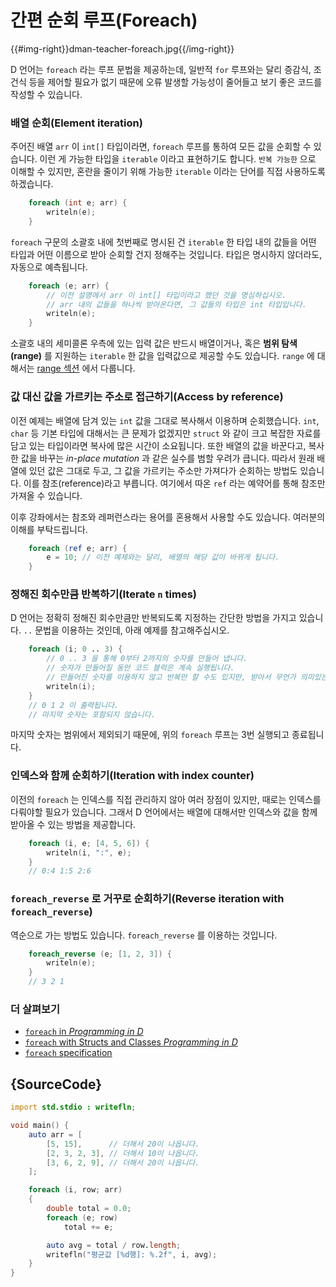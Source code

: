 # 간편 순회 루프(Foreach)

{{#img-right}}dman-teacher-foreach.jpg{{/img-right}}

D 언어는 `foreach` 라는 루프 문법을 제공하는데, 일반적 `for` 루프와는 달리 증감식, 조건식 등을 제어할 필요가 없기 때문에 오류 발생할 가능성이 줄어들고 보기 좋은 코드를 작성할 수 있습니다.

### 배열 순회(Element iteration)

주어진 배열 `arr` 이 `int[]` 타입이라면, `foreach` 루프를 통하여 모든 값을 순회할 수 있습니다. 이런 게 가능한 타입을 `iterable` 이라고 표현하기도 합니다. `반복 가능한` 으로 이해할 수 있지만, 혼란을 줄이기 위해 가능한 `iterable` 이라는 단어를 직접 사용하도록 하겠습니다.

```d
    foreach (int e; arr) {
        writeln(e);
    }
```

`foreach` 구문의 소괄호 내에 첫번째로 명시된 건 `iterable` 한 타입 내의 값들을 어떤 타입과 어떤 이름으로 받아 순회할 건지 정해주는 것입니다. 타입은 명시하지 않더라도, 자동으로 예측됩니다.

```d
    foreach (e; arr) {
        // 이전 설명에서 arr 이 int[] 타입이라고 했던 것을 명심하십시오.
        // arr 내의 값들을 하나씩 받아온다면, 그 값들의 타입은 int 타입입니다.
        writeln(e);
    }
```

소괄호 내의 세미콜론 우측에 있는 입력 값은 반드시 배열이거나, 혹은 **범위 탐색(range)** 를 지원하는 `iterable` 한 값을 입력값으로 제공할 수도 있습니다. `range` 에 대해서는 [range 섹션](basics/ranges) 에서 다룹니다.

### 값 대신 값을 가르키는 주소로 접근하기(Access by reference)

이전 예제는 배열에 담겨 있는 `int` 값을 그대로 복사해서 이용하며 순회했습니다. `int`, `char` 등 기본 타입에 대해서는 큰 문제가 없겠지만 `struct` 와 같이 크고 복잡한 자료를 담고 있는 타입이라면 복사에 많은 시간이 소요됩니다. 또한 배열의 값을 바꾼다고, 복사한 값을 바꾸는 *in-place mutation* 과 같은 실수를 범할 우려가 큽니다. 따라서 원래 배열에 있던 값은 그대로 두고, 그 값을 가르키는 주소만 가져다가 순회하는 방법도 있습니다. 이를 참조(reference)라고 부릅니다. 여기에서 따온 `ref` 라는 예약어를 통해 참조만 가져올 수 있습니다.

이후 강좌에서는 참조와 레퍼런스라는 용어를 혼용해서 사용할 수도 있습니다. 여러분의 이해를 부탁드립니다.

```d
    foreach (ref e; arr) {
        e = 10; // 이전 예제와는 달리, 배열의 해당 값이 바뀌게 됩니다.
    }
```

### 정해진 회수만큼 반복하기(Iterate `n` times)

D 언어는 정확히 정해진 회수만큼만 반복되도록 지정하는 간단한 방법을 가지고 있습니다. `..` 문법을 이용하는 것인데, 아래 예제를 참고해주십시오.

```d
    foreach (i; 0 .. 3) {
        // 0 .. 3 을 통해 0부터 2까지의 숫자를 만들어 냅니다.
        // 숫자가 만들어질 동안 코드 블럭은 계속 실행됩니다.
        // 만들어진 숫자를 이용하지 않고 반복만 할 수도 있지만, 받아서 무언가 의미있는 작업을 할 수 있습니다.
        writeln(i);
    }
    // 0 1 2 이 출력됩니다.
    // 마지막 숫자는 포함되지 않습니다.
```

마지막 숫자는 범위에서 제외되기 때문에, 위의 `foreach` 루프는 3번 실행되고 종료됩니다.

### 인덱스와 함께 순회하기(Iteration with index counter)

이전의 `foreach` 는 인덱스를 직접 관리하지 않아 여러 장점이 있지만, 때로는 인덱스를 다뤄야할 필요가 있습니다. 그래서 D 언어에서는 배열에 대해서만 인덱스와 값을 함께 받아올 수 있는 방법을 제공합니다.

```d
    foreach (i, e; [4, 5, 6]) {
        writeln(i, ":", e);
    }
    // 0:4 1:5 2:6
```

### `foreach_reverse` 로 거꾸로 순회하기(Reverse iteration with `foreach_reverse`)

역순으로 가는 방법도 있습니다. `foreach_reverse` 를 이용하는 것입니다.

```d
    foreach_reverse (e; [1, 2, 3]) {
        writeln(e);
    }
    // 3 2 1
```

### 더 살펴보기

- [`foreach` in _Programming in D_](http://ddili.org/ders/d.en/foreach.html)
- [`foreach` with Structs and Classes  _Programming in D_](http://ddili.org/ders/d.en/foreach_opapply.html)
- [`foreach` specification](https://dlang.org/spec/statement.html#ForeachStatement)

## {SourceCode}

```d
import std.stdio : writefln;

void main() {
    auto arr = [
        [5, 15],      // 더해서 20이 나옵니다.
        [2, 3, 2, 3], // 더해서 10이 나옵니다.
        [3, 6, 2, 9], // 더해서 20이 나옵니다.
    ];

    foreach (i, row; arr)
    {
        double total = 0.0;
        foreach (e; row)
            total += e;

        auto avg = total / row.length;
        writefln("평균값 [%d행]: %.2f", i, avg);
    }
}
```
